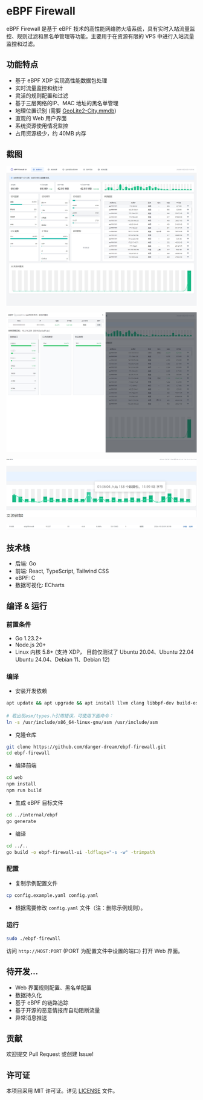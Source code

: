 # eBPF Firewall

eBPF Firewall 是基于 eBPF 技术的高性能网络防火墙系统，具有实时入站流量监控、规则过滤和黑名单管理等功能。主要用于在资源有限的 VPS 中进行入站流量监控和过滤。

## 功能特点

- 基于 eBPF XDP 实现高性能数据包处理
- 实时流量监控和统计
- 灵活的规则配置和过滤
- 基于三层网络的IP、MAC 地址的黑名单管理
- 地理位置识别 (需要 [GeoLite2-City.mmdb](https://github.com/du5/geoip))
- 直观的 Web 用户界面
- 系统资源使用情况监控
- 占用资源极少，约 40MB 内存

## 截图

![截图](./screenshots/1.png)

![截图](./screenshots/2.png)

![截图](./screenshots/3.png)

![截图](./screenshots/4.png)

## 技术栈

- 后端: Go
- 前端: React, TypeScript, Tailwind CSS
- eBPF: C
- 数据可视化: ECharts

## 编译 & 运行

### 前置条件

- Go 1.23.2+
- Node.js 20+
- Linux 内核 5.8+ (支持 XDP， 目前仅测试了 Ubuntu 20.04、Ubuntu 22.04 Ubuntu 24.04、Debian 11、Debian 12)

### 编译

- 安装开发依赖

```bash
apt update && apt upgrade && apt install llvm clang libbpf-dev build-essential linux-headers-$(uname -r)

# 若出现asm/types.h引用错误，可使用下面命令：
ln -s /usr/include/x86_64-linux-gnu/asm /usr/include/asm
```

- 克隆仓库

```bash
git clone https://github.com/danger-dream/ebpf-firewall.git
cd ebpf-firewall
```

- 编译前端

```bash
cd web
npm install
npm run build
```

- 生成 eBPF 目标文件

```bash
cd ../internal/ebpf
go generate
```

- 编译

```bash
cd ../..
go build -o ebpf-firewall-ui -ldflags="-s -w" -trimpath
```

### 配置

- 复制示例配置文件

```bash
cp config.example.yaml config.yaml
```

- 根据需要修改 `config.yaml` 文件（注：删除示例规则）。

### 运行

```bash
sudo ./ebpf-firewall
```

访问 `http://HOST:PORT` (PORT 为配置文件中设置的端口) 打开 Web 界面。

## 待开发...

- Web 界面规则配置、黑名单配置
- 数据持久化
- 基于 eBPF 的链路追踪
- 基于开源的恶意情报库自动阻断流量
- 异常消息推送

## 贡献

欢迎提交 Pull Request 或创建 Issue!

## 许可证

本项目采用 MIT 许可证。详见 [LICENSE](LICENSE) 文件。
